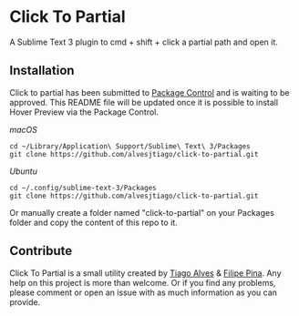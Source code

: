 # Click To Partial

A Sublime Text 3 plugin to cmd + shift + click a partial path and open it.

## Installation

Click to partial has been submitted to [Package Control](https://packagecontrol.io) and is waiting to be approved. This README file will be updated once it is possible to install Hover Preview via the Package Control.

_macOS_
```
cd ~/Library/Application\ Support/Sublime\ Text\ 3/Packages
git clone https://github.com/alvesjtiago/click-to-partial.git
```

_Ubuntu_
```
cd ~/.config/sublime-text-3/Packages
git clone https://github.com/alvesjtiago/click-to-partial.git
```

Or manually create a folder named "click-to-partial" on your Packages folder and copy the content of this repo to it.


## Contribute

Click To Partial is a small utility created by [Tiago Alves](https://twitter.com/alvesjtiago) & [Filipe Pina](https://twitter.com/filipepina).
Any help on this project is more than welcome. Or if you find any problems, please comment or open an issue with as much information as you can provide.

